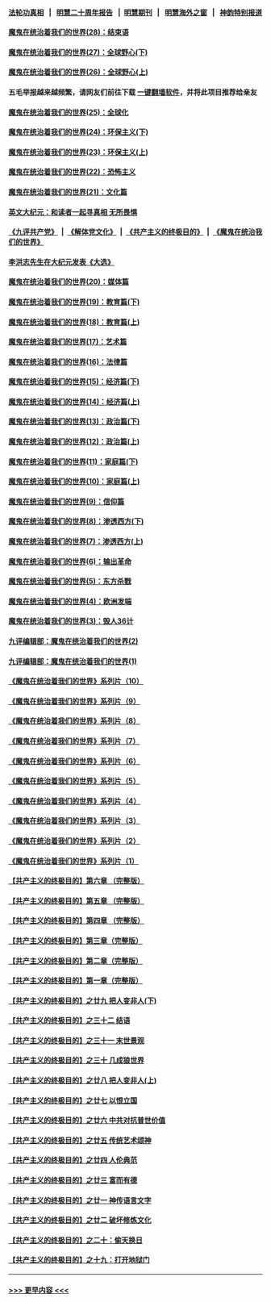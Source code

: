 #### [法轮功真相](https://github.com/gfw-breaker/truth/blob/master/README.md?t=0) &nbsp;&nbsp;|&nbsp;&nbsp; [明慧二十周年报告](https://github.com/gfw-breaker/mh-reports/blob/master/README.md?t=0) &nbsp;&nbsp;|&nbsp;&nbsp;[明慧期刊](https://github.com/gfw-breaker/mh-qikan) &nbsp;&nbsp;|&nbsp;&nbsp; [明慧海外之窗](https://github.com/gfw-breaker/mh-news/blob/master/README.md?t=0) &nbsp;&nbsp;|&nbsp;&nbsp; [神韵特别报道](https://github.com/gfw-breaker/mh-news/blob/master/shenyun.md?t=0)
#### [魔鬼在统治着我们的世界(28)：结束语](../pages/nsc422/n10936246.md?t=06261752) 
#### [魔鬼在统治着我们的世界(27)：全球野心(下)](../pages/nsc422/n10928319.md?t=06261752) 
#### [魔鬼在统治着我们的世界(26)：全球野心(上)](../pages/nsc422/n10900318.md?t=06261752) 
#### 五毛举报越来越频繁，请网友们前往下载 [一键翻墙软件](https://github.com/gfw-breaker/ssr-accounts)，并将此项目推荐给亲友
#### [魔鬼在统治着我们的世界(25)：全球化](../pages/nsc422/n10788205.md?t=06261752) 
#### [魔鬼在统治着我们的世界(24)：环保主义(下)](../pages/nsc422/n10695307.md?t=06261752) 
#### [魔鬼在统治着我们的世界(23)：环保主义(上)](../pages/nsc422/n10688613.md?t=06261752) 
#### [魔鬼在统治着我们的世界(22)：恐怖主义](../pages/nsc422/n10614727.md?t=06261752) 
#### [魔鬼在统治着我们的世界(21)：文化篇](../pages/nsc422/n10597706.md?t=06261752) 
#### [英文大纪元：和读者一起寻真相 无所畏惧](../pages/nsc422/n12542027.md?t=06261752) 
#### [《九评共产党》](https://github.com/begood0513/9ping.md/blob/master/README.md) &nbsp;|&nbsp; [《解体党文化》](../../../../jtdwh.md/blob/master/README.md)  &nbsp;|&nbsp; [《共产主义的终极目的》](../../../../gczydzjmd.md/blob/master/README.md) &nbsp;|&nbsp; [《魔鬼在统治我们的世界》](../../../../mgztzwmdsj.md/blob/master/README.md) 
#### [李洪志先生在大纪元发表《大选》](../pages/nsc422/n12534746.md?t=06261752) 
#### [魔鬼在统治着我们的世界(20)：媒体篇](../pages/nsc422/n10586579.md?t=06261752) 
#### [魔鬼在统治着我们的世界(19)：教育篇(下)](../pages/nsc422/n10564808.md?t=06261752) 
#### [魔鬼在统治着我们的世界(18)：教育篇(上)](../pages/nsc422/n10526970.md?t=06261752) 
#### [魔鬼在统治着我们的世界(17)：艺术篇](../pages/nsc422/n10499093.md?t=06261752) 
#### [魔鬼在统治着我们的世界(16)：法律篇](../pages/nsc422/n10485969.md?t=06261752) 
#### [魔鬼在统治着我们的世界(15)：经济篇(下)](../pages/nsc422/n10469975.md?t=06261752) 
#### [魔鬼在统治着我们的世界(14)：经济篇(上)](../pages/nsc422/n10457370.md?t=06261752) 
#### [魔鬼在统治着我们的世界(13)：政治篇(下)](../pages/nsc422/n10448270.md?t=06261752) 
#### [魔鬼在统治着我们的世界(12)：政治篇(上)](../pages/nsc422/n10444576.md?t=06261752) 
#### [魔鬼在统治着我们的世界(11)：家庭篇(下)](../pages/nsc422/n10440961.md?t=06261752) 
#### [魔鬼在统治着我们的世界(10)：家庭篇(上)](../pages/nsc422/n10435448.md?t=06261752) 
#### [魔鬼在统治着我们的世界(9)：信仰篇](../pages/nsc422/n10432159.md?t=06261752) 
#### [魔鬼在统治着我们的世界(8)：渗透西方(下)](../pages/nsc422/n10429603.md?t=06261752) 
#### [魔鬼在统治着我们的世界(7)：渗透西方(上)](../pages/nsc422/n10426013.md?t=06261752) 
#### [魔鬼在统治着我们的世界(6)：输出革命](../pages/nsc422/n10421536.md?t=06261752) 
#### [魔鬼在统治着我们的世界(5)：东方杀戮](../pages/nsc422/n10417707.md?t=06261752) 
#### [魔鬼在统治着我们的世界(4)：欧洲发端](../pages/nsc422/n10414890.md?t=06261752) 
#### [魔鬼在统治着我们的世界(3)：毁人36计](../pages/nsc422/n10411583.md?t=06261752) 
#### [九评编辑部：魔鬼在统治着我们的世界(2)](../pages/nsc422/n10410036.md?t=06261752) 
#### [九评编辑部：魔鬼在统治着我们的世界(1)](../pages/nsc422/n10406825.md?t=06261752) 
#### [《魔鬼在统治着我们的世界》系列片（10）](../pages/nsc422/n12292670.md?t=06261752) 
#### [《魔鬼在统治着我们的世界》系列片（9）](../pages/nsc422/n12290859.md?t=06261752) 
#### [《魔鬼在统治着我们的世界》系列片（8）](../pages/nsc422/n12287445.md?t=06261752) 
#### [《魔鬼在统治着我们的世界》系列片（7）](../pages/nsc422/n12283425.md?t=06261752) 
#### [《魔鬼在统治着我们的世界》系列片（6）](../pages/nsc422/n12282314.md?t=06261752) 
#### [《魔鬼在统治着我们的世界》系列片（5）](../pages/nsc422/n12281419.md?t=06261752) 
#### [《魔鬼在统治着我们的世界》系列片（4）](../pages/nsc422/n12274024.md?t=06261752) 
#### [《魔鬼在统治着我们的世界》系列片（3）](../pages/nsc422/n12271322.md?t=06261752) 
#### [《魔鬼在统治着我们的世界》系列片（2）](../pages/nsc422/n12269049.md?t=06261752) 
#### [《魔鬼在统治着我们的世界》系列片（1）](../pages/nsc422/n12267575.md?t=06261752) 
#### [【共产主义的终极目的】第六章 （完整版）](../pages/nsc422/n11428913.md?t=06261752) 
#### [【共产主义的终极目的】第五章 （完整版）](../pages/nsc422/n11428912.md?t=06261752) 
#### [【共产主义的终极目的】第四章 （完整版）](../pages/nsc422/n11428907.md?t=06261752) 
#### [【共产主义的终极目的】第三章（完整版）](../pages/nsc422/n11428848.md?t=06261752) 
#### [【共产主义的终极目的】第二章（完整版）](../pages/nsc422/n11428831.md?t=06261752) 
#### [【共产主义的终极目的】第一章（完整版）](../pages/nsc422/n11417651.md?t=06261752) 
#### [【共产主义的终极目的】之廿九 把人变非人(下)](../pages/nsc422/n11344140.md?t=06261752) 
#### [【共产主义的终极目的】之三十二 结语](../pages/nsc422/n11360535.md?t=06261752) 
#### [【共产主义的终极目的】之三十一 末世景观](../pages/nsc422/n11351129.md?t=06261752) 
#### [【共产主义的终极目的】之三十 几成狼世界](../pages/nsc422/n11348280.md?t=06261752) 
#### [【共产主义的终极目的】之廿八 把人变非人(上)](../pages/nsc422/n11340492.md?t=06261752) 
#### [【共产主义的终极目的】之廿七 以恨立国](../pages/nsc422/n11336944.md?t=06261752) 
#### [【共产主义的终极目的】之廿六 中共对抗普世价值](../pages/nsc422/n11324785.md?t=06261752) 
#### [【共产主义的终极目的】之廿五 传统艺术颂神](../pages/nsc422/n11296396.md?t=06261752) 
#### [【共产主义的终极目的】之廿四 人伦典范](../pages/nsc422/n11296397.md?t=06261752) 
#### [【共产主义的终极目的】之廿三 富而有德](../pages/nsc422/n11283598.md?t=06261752) 
#### [【共产主义的终极目的】之廿一 神传语言文字](../pages/nsc422/n11263265.md?t=06261752) 
#### [【共产主义的终极目的】之廿二 破坏修炼文化](../pages/nsc422/n11245728.md?t=06261752) 
#### [【共产主义的终极目的】之二十：偷天换日](../pages/nsc422/n11238846.md?t=06261752) 
#### [【共产主义的终极目的】之十九：打开地狱门](../pages/nsc422/n11206376.md?t=06261752) 

----
#### [ >>> 更早内容 <<< ](../indexes/nsc422-earlier.md)
